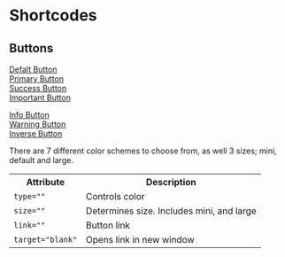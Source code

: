 # Shortcodes #

## Buttons ##

<div class="row-fluid">
	<div class="span3">
		<a href="#fakelink" class="btn btn-large btn-default">Defalt Button</a>
	</div>
	<div class="span3">
		<a href="#fakelink" class="btn btn-large btn-primary">Primary Button</a>
	</div>
	<div class="span3">
		<a href="#fakelink" class="btn btn-large btn-success">Success Button</a>
	</div>
	<div class="span3">
		<a href="#fakelink" class="btn btn-large btn-danger">Important Button</a>
	</div>
</div>
<p></p>
<div class="row-fluid">
	<div class="span4">
		<a href="#fakelink" class="btn btn-large btn-info">Info Button</a>
	</div>
	<div class="span4">
		<a href="#fakelink" class="btn btn-large btn-warning">Warning Button</a>
	</div>
	<div class="span4">
		<a href="#fakelink" class="btn btn-large btn-inverse">Inverse Button</a>
	</div>
</div>
<p></p>
There are 7 different color schemes to choose from, as well 3 sizes; mini, default and large.
<p></p>
<div class="row-fluid">
<div class="span12">
<table class="table mid table-bordered table-striped table-condensed">
<tbody>
<tr>
<th>Attribute</th>
<th>Description</th>
</tr>
<tr>
<td><code>type=""</code></td>
<td>Controls color</td>
</tr>
<tr>
<td><code>size=""</code></td>
<td>Determines size. Includes mini, and large</td>
</tr>
<tr>
<td class="span2"><code>link=""</code></td>
<td>Button link</td>
</tr>
<tr>
<td><code>target="blank"</code></td>
<td>Opens link in new window</td>
</tr>
</tbody>
</table>
</div>
</div>